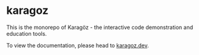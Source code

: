 # karagoz

This is the monorepo of Karagöz - the interactive code demonstration and education tools.

To view the documentation, please head to [karagoz.dev](https://karagoz.dev).
